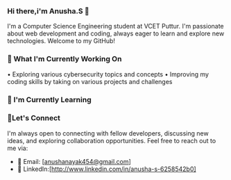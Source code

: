 ### Hi there,i'm Anusha.S 👋
I'm a Computer Science Engineering student at VCET Puttur. I'm passionate about web development and coding, always eager to learn and explore new technologies. Welcome to my GitHub!

### 🔭 What I'm Currently Working On
• Exploring various cybersecurity topics and concepts
• Improving my coding skills by taking on various projects and challenges

### 🌱 I'm Currently Learning

### 🤝Let's Connect
I'm always open to connecting with fellow developers, discussing new ideas, and exploring collaboration opportunities. Feel free to reach out to me via:
- 📧 Email: [anushanayak454@gmail.com]
- 🔗 LinkedIn:[http://www.linkedin.com/in/anusha-s-6258542b0]
